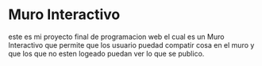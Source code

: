# Muro Interactivo
este es mi proyecto final de programacion web  el  cual es un Muro Interactivo que permite que los usuario puedad compatir cosa en el muro y que los que no esten logeado puedan ver lo que se publico.
